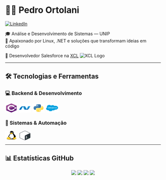 # 👨‍💻 Pedro Ortolani  
[![LinkedIn](https://img.shields.io/badge/LinkedIn-Perfil-blue?logo=linkedin)](https://www.linkedin.com/in/pedro-ortolani-6283ab203/)

🎓 Análise e Desenvolvimento de Sistemas — UNIP  
🐧 Apaixonado por Linux, .NET e soluções que transformam ideias em código

🚀 Desenvolvedor Salesforce na [XCL](https://xcl.digital/)  <img align="top" alt="XCL Logo" height="30" width="40" src="https://xcl.digital/wp-content/uploads/2023/09/XCL-Logo-Vermelho.svg">

---

## 🛠️ Tecnologias e Ferramentas

### 💻 Backend & Desenvolvimento
<div style="display: inline_block">
  <img align="center" alt="C#" height="30" width="40" src="https://github.com/devicons/devicon/blob/master/icons/csharp/csharp-original.svg">
  <img align="center" alt=".NET" height="30" width="40" src="https://github.com/devicons/devicon/blob/master/icons/dot-net/dot-net-original.svg">
  <img align="center" alt="Python" height="30" width="40" src="https://raw.githubusercontent.com/devicons/devicon/master/icons/python/python-original.svg">
  <img align="center" alt="Salesforce" height="30" width="40" src="https://github.com/devicons/devicon/blob/master/icons/salesforce/salesforce-original.svg">
</div>

### 🐧 Sistemas & Automação
<div style="display: inline_block">
  <img align="center" alt="Linux" height="30" width="40" src="https://github.com/devicons/devicon/blob/master/icons/linux/linux-original.svg">
  <img align="center" alt="Bash" height="30" width="40" src="https://github.com/devicons/devicon/blob/master/icons/bash/bash-original.svg">
</div>

---

## 📊 Estatísticas GitHub

<div align="center">
  <img height="180em" src="https://github-readme-stats.vercel.app/api?username=PedroGuiOrtolaniRocha&show_icons=true&theme=transparent&count_private=true&hide_title=true"/>
  <img height="180em" src="https://github-readme-stats.vercel.app/api/top-langs/?username=PedroGuiOrtolaniRocha&layout=compact&theme=transparent"/>
  <img height="180em" src="https://github-readme-streak-stats.herokuapp.com/?user=PedroGuiOrtolaniRocha&theme=transparent"/>
  <img height="180em" src="https://github-profile-summary-cards.vercel.app/api/cards/profile-details?username=PedroGuiOrtolaniRocha&theme=transparent"/>
</div>
